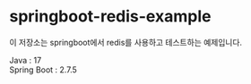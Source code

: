 # springboot-redis-example
이 저장소는 springboot에서 redis를 사용하고 테스트하는 예제입니다.  

Java : 17  
Spring Boot : 2.7.5  
